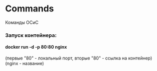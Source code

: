 # Commands
Команды ОСиС

<h3>Запуск контейнера:</h3> 
<h4>docker run -d -p 80:80 nginx</h4>
(первые "80" - локальный порт, вторые "80" - ссылка на контейнер) (nginx - название)

